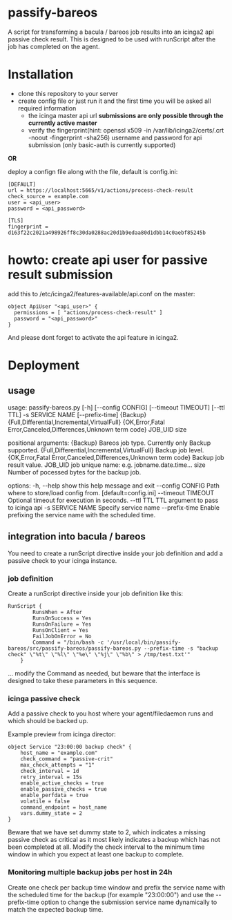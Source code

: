 # passify-bareos

A script for transforming a bacula / bareos job results into an icinga2 api passive check result. This is designed to be used with runScript after the job has completed on the agent.

# Installation

* clone this repository to your server
* create config file or just run it and the first time you will be asked all required information
  * the icinga master api url **submissions are only possible through the currently active master**
  * verify the fingerprint(hint: openssl x509 -in /var/lib/icinga2/certs/<hostname>.crt -noout -fingerprint -sha256)
username and password for api submission (only basic-auth is currently supported)

**OR**

deploy a confign file along with the file, default is config.ini:

```
[DEFAULT]
url = https://localhost:5665/v1/actions/process-check-result
check_source = example.com
user = <api_user>
password = <api_password>

[TLS]
fingerprint = d163f22c2021a498926ff8c30da0288ac20d1b9edaa80d1dbb14c0aebf85245b
```

# howto: create api user for passive result submission

add this to /etc/icinga2/features-available/api.conf on the master:

```
object ApiUser "<api_user>" {
  permissions = [ "actions/process-check-result" ]
  password = "<api_password>"
}
```

And please dont forget to activate the api feature in icinga2.

# Deployment

## usage

usage: passify-bareos.py [-h] [--config CONFIG] [--timeout TIMEOUT] [--ttl TTL] -s SERVICE NAME [--prefix-time]
                         {Backup} {Full,Differential,Incremental,VirtualFull} {OK,Error,Fatal Error,Canceled,Differences,Unknown term code} JOB_UID size

positional arguments:
  {Backup}              Bareos job type. Currently only Backup supported.
  {Full,Differential,Incremental,VirtualFull}
                        Backup job level.
  {OK,Error,Fatal Error,Canceled,Differences,Unknown term code}
                        Backup job result value.
  JOB_UID               job unique name: e.g. jobname.date.time...
  size                  Number of pocessed bytes for the backup job.

options:
  -h, --help            show this help message and exit
  --config CONFIG       Path where to store/load config from. [default=config.ini]
  --timeout TIMEOUT     Optional timeout for execution in seconds.
  --ttl TTL             TTL argument to pass to icinga api
  -s SERVICE NAME       Specify service name
  --prefix-time         Enable prefixing the service name with the scheduled time.

## integration into bacula / bareos

You need to create a runScript directive inside your job definition and add a passive check to your icinga instance. 

### job definition

Create a runScript directive inside your job definition like this:

```
RunScript {
        RunsWhen = After
        RunsOnSuccess = Yes
        RunsOnFailure = Yes
        RunsOnClient = Yes
        FailJobOnError = No
        Command = "/bin/bash -c '/usr/local/bin/passify-bareos/src/passify-bareos/passify-bareos.py --prefix-time -s "backup check" \"%t\" \"%l\" \"%e\" \"%j\" \"%b\" > /tmp/test.txt'"
    }
```

... modify the Command as needed, but beware that the interface is designed to take these parameters in this sequence.

### icinga passive check

Add a passive check to you host where your agent/filedaemon runs and which should be backed up.

Example preview from icinga director:

```
object Service "23:00:00 backup check" {
    host_name = "example.com"
    check_command = "passive-crit"
    max_check_attempts = "1"
    check_interval = 1d
    retry_interval = 15s
    enable_active_checks = true
    enable_passive_checks = true
    enable_perfdata = true
    volatile = false
    command_endpoint = host_name
    vars.dummy_state = 2
}

```

Beware that we have set dummy state to 2, which indicates a missing passive check as critical as it most likely indicates a backup which has not been completed at all.
Modify the check interval to the minimum time window in which you expect at least one backup to complete.

### Monitoring multiple backup jobs per host in 24h

Create one check per backup time window and prefix the service name with the scheduled time for the backup (for example "23:00:00") and use the --prefix-time option to change the submission service name dynamically to match the expected backup time.

